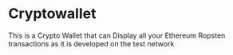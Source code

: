# Cryptowallet
This is a Crypto Wallet that can Display all your Ethereum Ropsten transactions as it is developed on the test network
